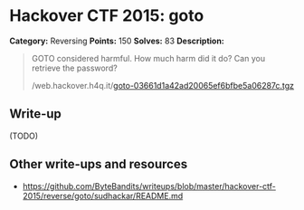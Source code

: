 # Hackover CTF 2015: goto

**Category:** Reversing
**Points:** 150
**Solves:** 83
**Description:**

> GOTO considered harmful. How much harm did it do? Can you retrieve the password?
> 
> /web.hackover.h4q.it/[goto-03661d1a42ad20065ef6bfbe5a06287c.tgz](./goto-03661d1a42ad20065ef6bfbe5a06287c.tgz)


## Write-up

(TODO)

## Other write-ups and resources

* <https://github.com/ByteBandits/writeups/blob/master/hackover-ctf-2015/reverse/goto/sudhackar/README.md>
